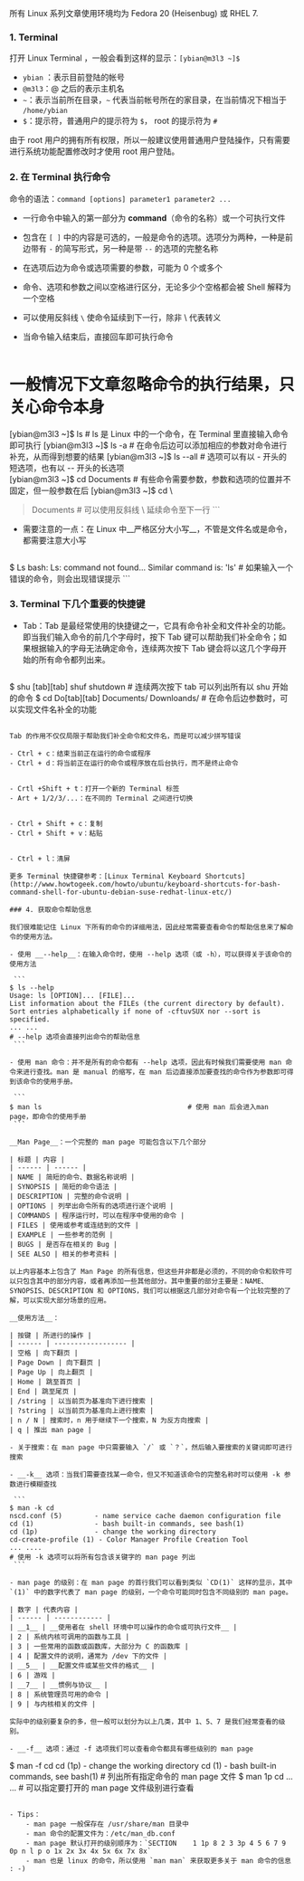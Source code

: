 所有 Linux 系列文章使用环境均为 Fedora 20 (Heisenbug) 或 RHEL 7. 

### 1. Terminal

打开 Linux Terminal ，一般会看到这样的显示：`[ybian@m3l3 ~]$`

- `ybian` ：表示目前登陆的帐号
- `@m3l3`：@ 之后的表示主机名
- `~`：表示当前所在目录，`~` 代表当前帐号所在的家目录，在当前情况下相当于 `/home/ybian`
- `$`：提示符，普通用户的提示符为 `$`， root 的提示符为 `#`

由于 root 用户的拥有所有权限，所以一般建议使用普通用户登陆操作，只有需要进行系统功能配置修改时才使用 root 用户登陆。

### 2. 在 Terminal 执行命令

命令的语法：`command [options] parameter1 parameter2 ...`

- 一行命令中输入的第一部分为 __command__（命令的名称）或一个可执行文件
- 包含在 `[ ]` 中的内容是可选的，一般是命令的选项。选项分为两种，一种是前边带有 `-` 的简写形式，另一种是带 `--` 的选项的完整名称
- 在选项后边为命令或选项需要的参数，可能为 0 个或多个
- 命令、选项和参数之间以空格进行区分，无论多少个空格都会被 Shell 解释为一个空格
- 可以使用反斜线 `\` 使命令延续到下一行，除非 \ 代表转义
- 当命令输入结束后，直接回车即可执行命令

    ```
# 一般情况下文章忽略命令的执行结果，只关心命令本身
[ybian@m3l3 ~]$ ls                              # ls 是 Linux 中的一个命令，在 Terminal 里直接输入命令即可执行
[ybian@m3l3 ~]$ ls -a                           # 在命令后边可以添加相应的参数对命令进行补充，从而得到想要的结果
[ybian@m3l3 ~]$ ls --all                        # 选项可以有以 - 开头的短选项，也有以 -- 开头的长选项  
[ybian@m3l3 ~]$ cd Documents                    # 有些命令需要参数，参数和选项的位置并不固定，但一般参数在后 
[ybian@m3l3 ~]$ cd \
> Documents                                     # 可以使用反斜线 \ 延续命令至下一行
    ```

- 需要注意的一点：在 Linux 中__严格区分大小写__，不管是文件名或是命令，都需要注意大小写

    ```
$ Ls
bash: Ls: command not found...
Similar command is: 'ls'                        # 如果输入一个错误的命令，则会出现错误提示
    ```

### 3. Terminal 下几个重要的快捷键

- Tab：Tab 是最经常使用的快捷键之一，它具有命令补全和文件补全的功能。即当我们输入命令的前几个字母时，按下 Tab 键可以帮助我们补全命令；如果根据输入的字母无法确定命令，连续两次按下 Tab 键会将以这几个字母开始的所有命令都列出来。

    ```
$ shu [tab][tab]
shuf    shutdown                                # 连续两次按下 tab 可以列出所有以 shu 开始的命令
$ cd Do[tab][tab]
Documents/    Downloands/                       # 在命令后边参数时，可以实现文件名补全的功能
   ```

Tab 的作用不仅仅局限于帮助我们补全命令和文件名，而是可以减少拼写错误

- Ctrl + c：结束当前正在运行的命令或程序
- Ctrl + d：将当前正在运行的命令或程序放在后台执行，而不是终止命令


- Crtl +Shift + t：打开一个新的 Terminal 标签
- Art + 1/2/3/...：在不同的 Terminal 之间进行切换


- Ctrl + Shift + c：复制
- Ctrl + Shift + v：粘贴


- Ctrl + l：清屏

更多 Terminal 快捷键参考：[Linux Terminal Keyboard Shortcuts](http://www.howtogeek.com/howto/ubuntu/keyboard-shortcuts-for-bash-command-shell-for-ubuntu-debian-suse-redhat-linux-etc/)

### 4. 获取命令帮助信息

我们很难能记住 Linux 下所有的命令的详细用法，因此经常需要查看命令的帮助信息来了解命令的使用方法。

- 使用 __--help__：在输入命令时，使用 --help 选项（或 -h），可以获得关于该命令的使用方法 

    ```
$ ls --help
Usage: ls [OPTION]... [FILE]...
List information about the FILEs (the current directory by default).
Sort entries alphabetically if none of -cftuvSUX nor --sort is specified.
... ...                                                                               # --help 选项会直接列出命令的帮助信息
    ```

- 使用 man 命令：并不是所有的命令都有 --help 选项，因此有时候我们需要使用 man 命令来进行查找。man 是 manual 的缩写，在 man 后边直接添加要查找的命令作为参数即可得到该命令的使用手册。

    ```
$ man ls                                    # 使用 man 后会进入man page，即命令的使用手册
    ```

__Man Page__：一个完整的 man page 可能包含以下几个部分

| 标题 | 内容 |
| ------ | ------ |
| NAME | 简短的命令、数据名称说明 |
| SYNOPSIS | 简短的命令语法 |
| DESCRIPTION | 完整的命令说明 |
| OPTIONS | 列举出命令所有的选项进行逐个说明 |
| COMMANDS | 程序运行时，可以在程序中使用的命令 |
| FILES | 使用或参考或连结到的文件 |
| EXAMPLE | 一些参考的范例 |
| BUGS | 是否存在相关的 Bug |
| SEE ALSO | 相关的参考资料 | 

以上内容基本上包含了 Man Page 的所有信息，但这些并非都是必须的，不同的命令和软件可以只包含其中的部分内容，或者再添加一些其他部分。其中重要的部分主要是：NAME、SYNOPSIS、DESCRIPTION 和 OPTIONS，我们可以根据这几部分对命令有一个比较完整的了解，可以实现大部分场景的应用。

__使用方法__：

| 按键 | 所进行的操作 |
| ------ | ------------------ |
| 空格 | 向下翻页 |
| Page Down | 向下翻页 |
| Page Up | 向上翻页 |
| Home | 跳至首页 |
| End | 跳至尾页 |
| /string | 以当前页为基准向下进行搜索 |
| ?string | 以当前页为基准向上进行搜索 |
| n / N | 搜索时，n 用于继续下一个搜索，N 为反方向搜索 |
| q | 推出 man page | 

- 关于搜索：在 man page 中只需要输入 `/` 或 `？`，然后输入要搜索的关键词即可进行搜索

- __-k__ 选项：当我们需要查找某一命令，但又不知道该命令的完整名称时可以使用 -k 参数进行模糊查找

    ```
$ man -k cd
nscd.conf (5)        - name service cache daemon configuration file
cd (1)               - bash built-in commands, see bash(1)
cd (1p)              - change the working directory
cd-create-profile (1) - Color Manager Profile Creation Tool
... ....                                                              # 使用 -k 选项可以将所有包含该关键字的 man page 列出
    ```

- man page 的级别：在 man page 的首行我们可以看到类似 `CD(1)` 这样的显示，其中 `(1)` 中的数字代表了 man page 的级别，一个命令可能同时包含不同级别的 man page。

| 数字 | 代表内容 |
| ------ | ------------ |
| __1__ | __使用者在 shell 环境中可以操作的命令或可执行文件__ |
| 2 | 系统内核可调用的函数与工具 |
| 3 | 一些常用的函数或函数库，大部分为 C 的函数库 |
| 4 | 配置文件的说明，通常为 /dev 下的文件 |
| __5__ | __配置文件或某些文件的格式__ |
| 6 | 游戏 |
| __7__ | __惯例与协议__ |
| 8 | 系统管理员可用的命令 |
| 9 | 与内核相关的文件 |

实际中的级别要复杂的多，但一般可以划分为以上几类，其中 1、5、7 是我们经常查看的级别。

- __-f__ 选项：通过 -f 选项我们可以查看命令都具有哪些级别的 man page 

```
$ man -f cd
cd (1p)              - change the working directory
cd (1)               - bash built-in commands, see bash(1)                    # 列出所有指定命令的 man page 文件
$ man 1p cd
... ...                                                                       # 可以指定要打开的 man page 文件级别进行查看
```

- Tips：
    - man page 一般保存在 /usr/share/man 目录中
    - man 命令的配置文件为：/etc/man_db.conf
    - man page 默认打开的级别顺序为：`SECTION    1 1p 8 2 3 3p 4 5 6 7 9 0p n l p o 1x 2x 3x 4x 5x 6x 7x 8x`
    - man 也是 linux 的命令，所以使用 `man man` 来获取更多关于 man 命令的信息 : -)





